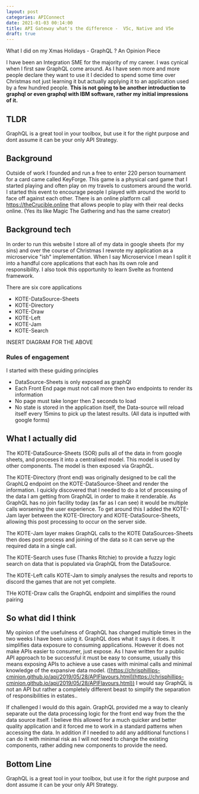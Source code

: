 ```yaml
---
layout: post
categories: APIConnect
date: 2021-01-03 00:14:00
title: API Gateway what's the difference -  V5c, Native and V5e
draft: true
---
```

What I did on my Xmas Holidays - GraphQL ? An Opinion Piece


I have been an Integration SME for the majority of my career. I was cynical when I first saw GraphQL come around. As I have seen more and more people declare they want to use it I decided to spend some time over Christmas not just learning it but actually applying it to an application used by a few hundred people. **This is not going to be another introduction to graphql or even graphql with IBM software, rather my initial impressions of it.**

<!--more-->

## TLDR
GraphQL is a great tool in your toolbox, but use it for the right purpose and dont assume it can be your only API Strategy.

## Background
Outside of work I founded and run a free to enter 220 person tournament for a card came called KeyForge. This game is a physical card game that I started playing and often play on my travels to customers around the world. I started this event to encourage people I played with around the world to face off against each other. There is an online platform call https://theCrucible.online that allows people to play with their real decks online. (Yes its like Magic The Gathering and has the same creator)

## Background tech
In order to run this website I store all of my data in google sheets (for my sins) and over the course of Christmas I rewrote my application as a microservice "ish"  implementation. When I say Microservice I mean I split it into a handful core applications that each has its own role and responsibility.   I also took this opportunity to learn Svelte as frontend framework.

There are six core applications
* KOTE-DataSource-Sheets
* KOTE-Directory
* KOTE-Draw
* KOTE-Left
* KOTE-Jam
* KOTE-Search

INSERT DIAGRAM FOR THE ABOVE

### Rules of engagement
I started with these guiding principles
* DataSource-Sheets is  only exposed as graphQl
* Each Front End page must not call more then two endpoints to render its information
* No page must take longer then 2 seconds to load
* No state is stored in the application itself, the Data-source will reload itself every 15mins to pick up the latest results. (All data is inputted with google forms)


## What I actually did

The KOTE-DataSource-Sheets (SOR) pulls all of the data in from google sheets, and proceses it into a centralised model. This model is used by other components. The model is then exposed via GraphQL.

The KOTE-Directory (front end) was originally designed to be call the GraphLQ endpoint on the KOTE-DataSource-Sheet and render the information.  I quickly discovered that I needed to do a lot of processing of the data I am getting from GraphQL in order to make it renderable.  As GraphQL has no join facility today (as far as I can see) it would be multiple calls worsening the user experience. To get around this I added the KOTE-Jam layer between the KOTE-Directory and KOTE-DataSource-Sheets, allowing this post processing to occur on the server side.

The KOTE-Jam layer makes GraphQL calls to the KOTE DataSources-Sheets then does post process and joining of the data so it can serve up  the required data in a single call.  

The KOTE-Search uses fuse (Thanks Ritchie) to provide a fuzzy logic search on data that is populated via GraphQL from the DataSource.

The KOTE-Left calls KOTE-Jam to simply analyses the results and reports to discord the games that are not yet complete.

THe KOTE-Draw calls the GraphQL endpoint and simplifies the round pairing


## So what did I think
My opinion of the usefulness of GraphQL has changed multiple times in the two weeks I have been using it. GraphQL does what it says it does. It simplifies data exposure to consuming applications. However it does not make APIs easier to consumer, just expose. As I have written for a public API approach to be successful it must be easy to consume, usually this means exposing APIs to achieve a use cases with minimal calls and minimal knowledge of the expansive data model. ([https://chrisphillips-cminion.github.io/api/2019/05/28/APIFlavours.html](https://chrisphillips-cminion.github.io/api/2019/05/28/APIFlavours.html)) I would say GraphQL is not an API but rather a completely different beast to simplify the separation of responsibilities in estates..

If challenged I would do this again. GraphQL provided me a way to cleanly separate out the data processing logic for the front end way from the the data source itself. I believe this allowed for a much quicker and better quality application and it  forced me to work in a standard patterns when accessing the data.  In addition if I needed to add any additional functions  I can do it with minimal risk as I will not need to change the existing components, rather adding new components to provide the need.

## Bottom Line
GraphQL is a great tool in your toolbox, but use it for the right purpose and dont assume it can be your only API Strategy.
